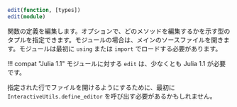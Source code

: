```julia
edit(function, [types])
edit(module)
```

関数の定義を編集します。オプションで、どのメソッドを編集するかを示す型のタプルを指定できます。モジュールの場合は、メインのソースファイルを開きます。モジュールは最初に `using` または `import` でロードする必要があります。

!!! compat "Julia 1.1"
    モジュールに対する `edit` は、少なくとも Julia 1.1 が必要です。


指定された行でファイルを開けるようにするために、最初に `InteractiveUtils.define_editor` を呼び出す必要があるかもしれません。
